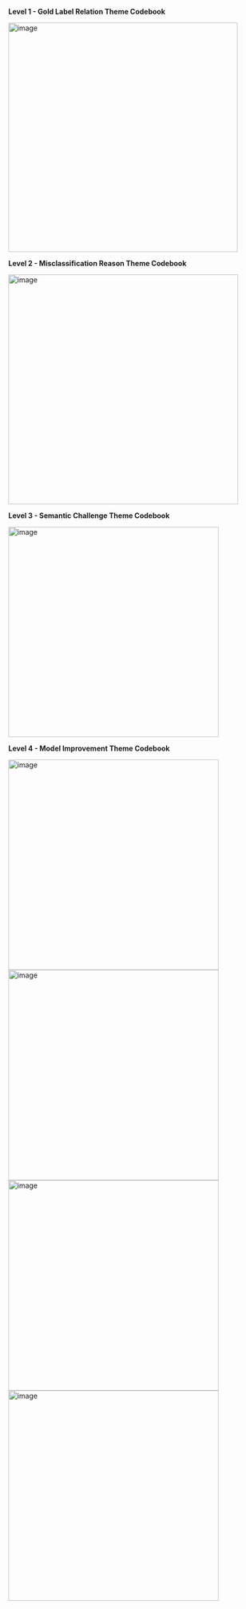 **Level 1 - Gold Label Relation Theme Codebook**

<img width="459" alt="image" src="https://github.com/mtclevans/semantictextanalysis/assets/135343954/84f035b2-1a7a-4757-bb63-776d9bacce35">

**Level 2 - Misclassification Reason Theme Codebook**

<img width="460" alt="image" src="https://github.com/mtclevans/semantictextanalysis/assets/135343954/94e1b662-336c-45e5-9c59-1e8069f52bb5">

**Level 3 - Semantic Challenge Theme Codebook**

<img width="421" alt="image" src="https://github.com/mtclevans/semantictextanalysis/assets/135343954/d31dbd70-8bea-4688-9433-0edd75f3a7ac">

**Level 4 - Model Improvement Theme Codebook**

<img width="421" alt="image" src="https://github.com/mtclevans/semantictextanalysis/assets/135343954/b7710fe7-6368-4f32-a907-175e1afeb0ae">
<br>
<img width="421" alt="image" src="https://github.com/mtclevans/semantictextanalysis/assets/135343954/73978e42-905e-47aa-a3dc-c0fec249625b">
<br>
<img width="421" alt="image" src="https://github.com/mtclevans/semantictextanalysis/assets/135343954/c767b486-4166-4282-8208-9031396b02a2">
<br>
<img width="421" alt="image" src="https://github.com/mtclevans/semantictextanalysis/assets/135343954/70aa7ff1-710f-4114-a438-362a94933604">
